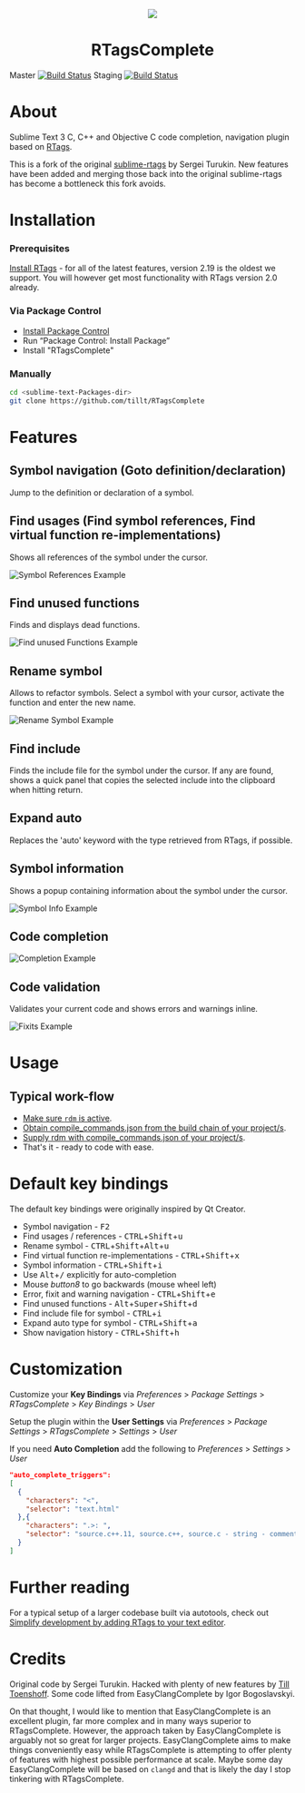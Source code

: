 <p align="center"><img src="site/images/RTagsComplete_256.png" /><h1 align="center">RTagsComplete</h1></p>

Master [![Build Status](https://travis-ci.org/tillt/RTagsComplete.svg?branch=master)](https://travis-ci.org/tillt/RTagsComplete) Staging [![Build Status](https://travis-ci.org/tillt/RTagsComplete.svg?branch=staging)](https://travis-ci.org/tillt/RTagsComplete)

# About

Sublime Text 3 C, C++ and Objective C code completion, navigation plugin based on [RTags](https://github.com/Andersbakken/rtags).

This is a fork of the original [sublime-rtags](https://github.com/rampage644/sublime-rtags) by Sergei Turukin. New features have been added and merging those back into the original sublime-rtags has become a bottleneck this fork avoids.

# Installation

### Prerequisites

[Install RTags](https://github.com/tillt/RTagsComplete/wiki/Install-RTags) - for all of the latest features, version 2.19 is the oldest we support. You will however get most functionality with RTags version 2.0 already.

### Via Package Control

- [Install Package Control](https://sublime.wbond.net/installation)
- Run “Package Control: Install Package”
- Install "RTagsComplete"

### Manually

```bash
cd <sublime-text-Packages-dir>
git clone https://github.com/tillt/RTagsComplete
```

# Features

## Symbol navigation (Goto definition/declaration)

Jump to the definition or declaration of a symbol.

## Find usages (Find symbol references, Find virtual function re-implementations)

Shows all references of the symbol under the cursor.

![Symbol References Example](site/images/references.gif)

## Find unused functions

Finds and displays dead functions.

![Find unused Functions Example](site/images/dead.gif)

## Rename symbol

Allows to refactor symbols. Select a symbol with your cursor, activate the function and enter the new name.

![Rename Symbol Example](site/images/rename.gif)

## Find include

Finds the include file for the symbol under the cursor. If any are found, shows a quick panel that copies the selected include into the clipboard when hitting return.

## Expand auto

Replaces the 'auto' keyword with the type retrieved from RTags, if possible.

## Symbol information

Shows a popup containing information about the symbol under the cursor.

![Symbol Info Example](site/images/symbol_info.gif)

## Code completion

![Completion Example](site/images/completion.gif)

## Code validation

Validates your current code and shows errors and warnings inline.

![Fixits Example](site/images/fixits.gif)

# Usage

## Typical work-flow

- [Make sure `rdm` is active](https://github.com/tillt/RTagsComplete/wiki/Make-sure-rdm-is-active).
- [Obtain compile_commands.json from the build chain of your project/s](https://github.com/tillt/RTagsComplete/wiki/Obtaining-compile_commands.json).
- [Supply rdm with compile_commands.json of your project/s](https://github.com/tillt/RTagsComplete/wiki/Supply-rdm-with-compile_commands.json).
- That's it - ready to code with ease.

# Default key bindings

The default key bindings were originally inspired by Qt Creator.

+ Symbol navigation - <kbd>F2</kbd>
+ Find usages / references - <kbd>CTRL</kbd>+<kbd>Shift</kbd>+<kbd>u</kbd>
+ Rename symbol - <kbd>CTRL</kbd>+<kbd>Shift</kbd>+<kbd>Alt</kbd>+<kbd>u</kbd>
+ Find virtual function re-implementations - <kbd>CTRL</kbd>+<kbd>Shift</kbd>+<kbd>x</kbd>
+ Symbol information - <kbd>CTRL</kbd>+<kbd>Shift</kbd>+<kbd>i</kbd>
+ Use <kbd>Alt</kbd>+<kbd>/</kbd> explicitly for auto-completion
+ Mouse _button8_ to go backwards (mouse wheel left)
+ Error, fixit and warning navigation - <kbd>CTRL</kbd>+<kbd>Shift</kbd>+<kbd>e</kbd>
+ Find unused functions - <kbd>Alt</kbd>+<kbd>Super</kbd>+<kbd>Shift</kbd>+<kbd>d</kbd>
+ Find include file for symbol - <kbd>CTRL</kbd>+<kbd>i</kbd>
+ Expand auto type for symbol - <kbd>CTRL</kbd>+<kbd>Shift</kbd>+<kbd>a</kbd>
+ Show navigation history - <kbd>CTRL</kbd>+<kbd>Shift</kbd>+<kbd>h</kbd>

# Customization

Customize your **Key Bindings** via *Preferences* > *Package Settings* > *RTagsComplete* > *Key Bindings* > *User*

Setup the plugin within the **User Settings** via *Preferences* > *Package Settings* > *RTagsComplete* > *Settings* > *User*

If you need **Auto Completion** add the following to *Preferences* > *Settings* > *User*

```json
"auto_complete_triggers":
[
  {
    "characters": "<",
    "selector": "text.html"
  },{
    "characters": ".>: ",
    "selector": "source.c++.11, source.c++, source.c - string - comment - constant.numeric"
  }
]
```

# Further reading

For a typical setup of a larger codebase built via autotools, check out [Simplify development by adding RTags to your text editor](https://mesosphere.com/blog/simplify-development-by-adding-rtags-to-your-text-editor/).

# Credits

Original code by Sergei Turukin.
Hacked with plenty of new features by [Till Toenshoff](https://twitter.com/ttoenshoff).
Some code lifted from EasyClangComplete by Igor Bogoslavskyi.

On that thought, I would like to mention that EasyClangComplete is an excellent plugin, far more complex and in many ways superior to RTagsComplete. However, the approach taken by EasyClangComplete is arguably not so great for larger projects. EasyClangComplete aims to make things conveniently easy while RTagsComplete is attempting to offer plenty of features with highest possible performance at scale.
Maybe some day EasyClangComplete will be based on `clangd` and that is likely the day I stop tinkering with RTagsComplete.
